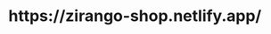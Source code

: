 <h1 class="text-3xl font-bold> ZiranGo </h1>  							February 2025 - March 2025
Developed an e-commerce platform for selling Zira (cumin) using TailwindCss & Next.js.
Integrated payment gateway for seamless transactions.
Focused on creating a responsive and user-friendly interface for a smooth shopping experience.

Live Link : https://zirango-shop.netlify.app/
